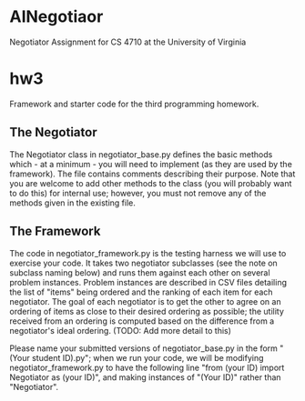 # AINegotiaor
Negotiator Assignment for CS 4710 at the University of Virginia
# hw3
Framework and starter code for the third programming homework.

## The Negotiator
The Negotiator class in negotiator_base.py defines the basic methods which - at a minimum - you will need to
implement (as they are used by the framework). The file contains comments describing their purpose. Note that you are
welcome to add other methods to the class (you will probably want to do this) for internal use; however, you must not remove
any of the methods given in the existing file.

## The Framework
The code in negotiator_framework.py is the testing harness we will use to exercise your code. It takes two negotiator subclasses (see the note on subclass naming below) and runs them against each other on several problem instances. Problem instances are described in CSV files detailing the list of "items" being ordered and the ranking of each item for each negotiator. The goal of each negotiator is to get the other to agree on an ordering of items as close to their desired ordering as possible; the utility received from an ordering is computed based on the difference from a negotiator's ideal ordering. (TODO: Add more detail to this)

Please name your submitted versions of negotiator_base.py in the form "(Your student ID).py"; when we run your code, we will be modifying negotiator_framework.py to have the following line "from (your ID) import Negotiator as (your ID)", and making instances of "(Your ID)" rather than "Negotiator".
